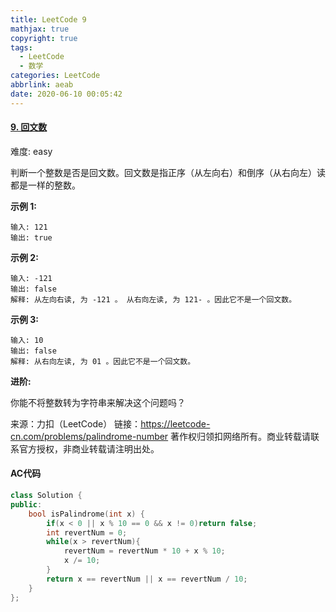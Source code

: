 ```yaml
---
title: LeetCode 9
mathjax: true
copyright: true
tags:
  - LeetCode
  - 数学
categories: LeetCode
abbrlink: aeab
date: 2020-06-10 00:05:42
---
```


#### [9. 回文数](https://leetcode-cn.com/problems/palindrome-number/)

难度: easy

判断一个整数是否是回文数。回文数是指正序（从左向右）和倒序（从右向左）读都是一样的整数。

**示例 1:**

```
输入: 121
输出: true
```

**示例 2:**

```
输入: -121
输出: false
解释: 从左向右读, 为 -121 。 从右向左读, 为 121- 。因此它不是一个回文数。
```

**示例 3:**

```
输入: 10
输出: false
解释: 从右向左读, 为 01 。因此它不是一个回文数。
```

**进阶:**

你能不将整数转为字符串来解决这个问题吗？

<!--more-->

来源：力扣（LeetCode）
链接：https://leetcode-cn.com/problems/palindrome-number
著作权归领扣网络所有。商业转载请联系官方授权，非商业转载请注明出处。

####  AC代码

```c++
class Solution {
public:
    bool isPalindrome(int x) {
        if(x < 0 || x % 10 == 0 && x != 0)return false;
        int revertNum = 0;
        while(x > revertNum){
            revertNum = revertNum * 10 + x % 10;
            x /= 10;
        }
        return x == revertNum || x == revertNum / 10;
    }
};

```

